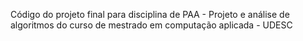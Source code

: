 Código do projeto final para disciplina de PAA - Projeto e análise de algoritmos do curso de mestrado em computação aplicada - UDESC
